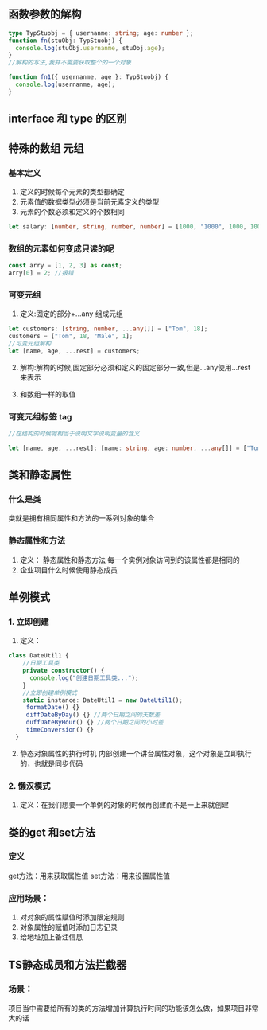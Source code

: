 ## 函数参数的解构

```ts
type TypStuobj = { usernanme: string; age: number };
function fn(stuObj: TypStuobj) {
  console.log(stuObj.usernanme, stuObj.age);
}
//解构的写法,我并不需要获取整个的一个对象

function fn1({ usernanme, age }: TypStuobj) {
  console.log(usernanme, age);
}
```

## interface 和 type 的区别

## 特殊的数组 元组

### 基本定义

1. 定义的时候每个元素的类型都确定
2. 元素值的数据类型必须是当前元素定义的类型
3. 元素的个数必须和定义的个数相同

```ts
let salary: [number, string, number, number] = [1000, "1000", 1000, 1000];
```

### 数组的元素如何变成只读的呢

```ts
const arry = [1, 2, 3] as const;
arry[0] = 2; //报错
```

### 可变元组

1. 定义:固定的部分+...any[](不固定的部分) 组成元组

```ts
let customers: [string, number, ...any[]] = ["Tom", 18];
customers = ["Tom", 18, "Male", 1];
//可变元组解构
let [name, age, ...rest] = customers;
```

2. 解构:解构的时候,固定部分必须和定义的固定部分一致,但是...any[](不固定的部分)使用...rest 来表示

3. 和数组一样的取值

### 可变元组标签 tag

```ts
//在结构的时候呢相当于说明文字说明变量的含义

let [name, age, ...rest]: [name: string, age: number, ...any[]] = ["Tom", 18];
```

## 类和静态属性

### 什么是类
类就是拥有相同属性和方法的一系列对象的集合
### 静态属性和方法
  1. 定义：
  静态属性和静态方法
  每一个实例对象访问到的该属性都是相同的
  2. 企业项目什么时候使用静态成员
## 单例模式
### 1. 立即创建
1. 定义：
```ts
class DateUtil1 {
    //日期工具类
    private constructor() {
      console.log("创建日期工具类...");
    }
    //立即创建单例模式
    static instance: DateUtil1 = new DateUtil1();
     formatDate() {}
     diffDateByDay() {} //两个日期之间的天数差
     duffDateByHour() {} //两个日期之间的小时差
     timeConversion() {}
  }
```
2. 静态对象属性的执行时机
内部创建一个讲台属性对象，这个对象是立即执行的，也就是同步代码
### 2. 懒汉模式
1. 定义：在我们想要一个单例的对象的时候再创建而不是一上来就创建

## 类的get 和set方法
### 定义
 get方法：用来获取属性值
set方法：用来设置属性值
### 应用场景：
1. 对对象的属性赋值时添加限定规则
2. 对象属性的赋值时添加日志记录
3. 给地址加上备注信息

## TS静态成员和方法拦截器

### 场景：
项目当中需要给所有的类的方法增加计算执行时间的功能该怎么做，如果项目非常大的话
